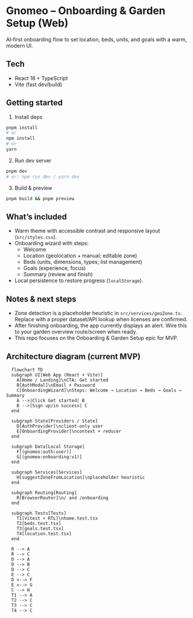 # Gnomeo – Onboarding & Garden Setup (Web)

AI‑first onboarding flow to set location, beds, units, and goals with a warm, modern UI.

## Tech
- React 18 + TypeScript
- Vite (fast dev/build)

## Getting started

1) Install deps
```bash
pnpm install
# or
npm install
# or
yarn
```

2) Run dev server
```bash
pnpm dev
# or: npm run dev / yarn dev
```

3) Build & preview
```bash
pnpm build && pnpm preview
```

## What’s included
- Warm theme with accessible contrast and responsive layout (`src/styles.css`).
- Onboarding wizard with steps:
  - Welcome
  - Location (geolocation + manual; editable zone)
  - Beds (units, dimensions, types; list management)
  - Goals (experience, focus)
  - Summary (review and finish)
- Local persistence to restore progress (`localStorage`).

## Notes & next steps
- Zone detection is a placeholder heuristic in `src/services/geoZone.ts`. Replace with a proper dataset/API lookup when licenses are confirmed.
- After finishing onboarding, the app currently displays an alert. Wire this to your garden overview route/screen when ready.
- This repo focuses on the Onboarding & Garden Setup epic for MVP.

## Architecture diagram (current MVP)

```mermaid
  flowchart TD
  subgraph UI[Web App (React + Vite)]
    A[Home / Landing]\nCTA: Get started
    B[AuthModal]\nEmail + Password
    C[OnboardingWizard]\nSteps: Welcome → Location → Beds → Goals → Summary
    A -->|Click Get started| B
    B -->|Sign up/in success| C
  end

  subgraph State[Providers / State]
    D[AuthProvider]\nclient-only user
    E[OnboardingProvider]\ncontext + reducer
  end

  subgraph Data[Local Storage]
    F[(gnomeo:auth:user)]
    G[(gnomeo:onboarding:v1)]
  end

  subgraph Services[Services]
    H[suggestZoneFromLocation]\nplaceholder heuristic
  end

  subgraph Routing[Routing]
    R[BrowserRouter]\n/ and /onboarding
  end

  subgraph Tests[Tests]
    T1[Vitest + RTL]\nhome.test.tsx
    T2[beds.test.tsx]
    T3[goals.test.tsx]
    T4[location.test.tsx]
  end

  R --> A
  R --> C
  D --> A
  D --> B
  D --> C
  E --> C
  D <--> F
  E <--> G
  C --> H
  T1 --> A
  T2 --> C
  T3 --> C
  T4 --> C
```

